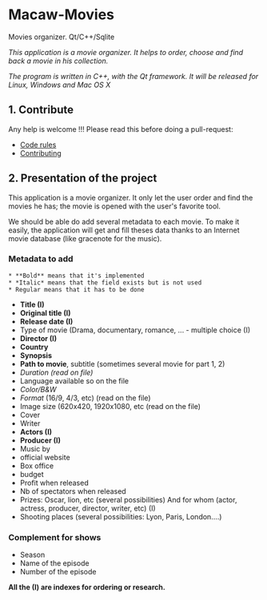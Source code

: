 # Macaw-Movies

Movies organizer. Qt/C++/Sqlite

*This application is a movie organizer. It helps to order, choose and find back a movie in his collection.*

*The program is written in C++, with the Qt framework. It will be released for Linux, Windows and Mac OS X*

## 1. Contribute

Any help is welcome !!!
Please read this before doing a pull-request:
* [Code rules](https://community.kde.org/Macaw-Movies/Development/Code_Rules)
* [Contributing](https://community.kde.org/Macaw-Movies/Development/Contributing)

## 2. Presentation of the project

This application is a movie organizer. It only let the user order and find the movies he has; the movie is opened with the user's favorite tool.

We should be able do add several metadata to each movie. To make it easily, the application will get and fill theses data thanks to an Internet movie database (like gracenote for the music).

### Metadata to add 
```
* **Bold** means that it's implemented
* *Italic* means that the field exists but is not used
* Regular means that it has to be done
```

* **Title (I)**
* **Original title (I)**
* **Release date (I)**
* Type of movie (Drama, documentary, romance, ... - multiple choice (I)
* **Director (I)**
* **Country**
* **Synopsis**
* **Path to movie**, subtitle (sometimes several movie for part 1, 2)
* *Duration (read on file)*
* Language available so on the file
* *Color/B&W*
* *Format* (16/9, 4/3, etc) (read on the file)
* Image size (620x420, 1920x1080, etc (read on the file)
* Cover
* Writer
* **Actors (I)**
* **Producer (I)**
* Music by
* official website
* Box office
* budget
* Profit when released
* Nb of spectators when released
* Prizes: Oscar, lion, etc (several possibilities) And for whom  (actor, actress, producer, director, writer, etc) (I)
* Shooting places (several possibilities: Lyon, Paris, London....)

### Complement for shows
* Season
* Name of the episode
* Number of the episode


**All the (I) are indexes for ordering or research.**
